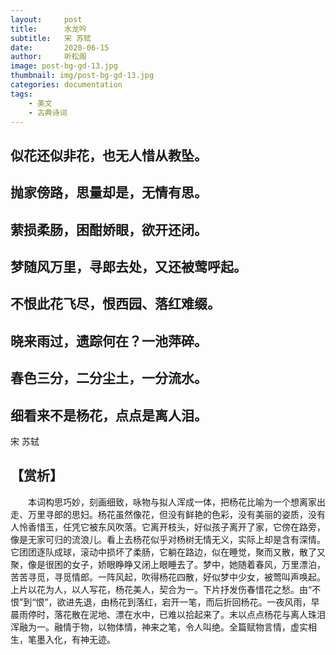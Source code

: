 ```yaml
---
layout:     post
title:      水龙吟
subtitle:   宋 苏轼
date:       2020-06-15
author:     听松阁
image: post-bg-gd-13.jpg
thumbnail: img/post-bg-gd-13.jpg
categories: documentation
tags:
    - 美文
    - 古典诗词
---
```


## 似花还似非花，也无人惜从教坠。
## 抛家傍路，思量却是，无情有思。
## 萦损柔肠，困酣娇眼，欲开还闭。
## 梦随风万里，寻郎去处，又还被莺呼起。

## 不恨此花飞尽，恨西园、落红难缀。
## 晓来雨过，遗踪何在？一池萍碎。
## 春色三分，二分尘土，一分流水。
## 细看来不是杨花，点点是离人泪。

宋 苏轼

## 【赏析】
　　本词构思巧妙，刻画细致，咏物与拟人浑成一体，把杨花比喻为一个想离家出走、万里寻郎的思妇。杨花虽然像花，但没有鲜艳的色彩，没有美丽的姿质，没有人怜香惜玉，任凭它被东风吹落。它离开枝头，好似孩子离开了家，它傍在路旁，像是无家可归的流浪儿。看上去杨花似乎对杨树无情无义，实际上却是含有深情。它团团逐队成球，滚动中损坏了柔肠，它躺在路边，似在睡觉，聚而又散，散了又聚，像是很困的女子，娇眼睁睁又闭上眼睡去了。梦中，她随着春风，万里漂泊，苦苦寻觅，寻觅情郎。一阵风起，吹得杨花四散，好似梦中少女，被莺叫声唤起。上片以花为人，以人写花，杨花美人，契合为一。下片抒发伤春惜花之愁。由“不恨”到“恨”，欲进先退，由杨花到落红，宕开一笔，而后折回杨花。一夜风雨，早晨雨停时，落花散在泥地、漂在水中，已难以拾起来了。末以点点杨花与离人珠泪浑融为一。融情于物，以物体情，神来之笔，令人叫绝。全篇赋物言情，虚实相生，笔墨入化，有神无迹。
  

